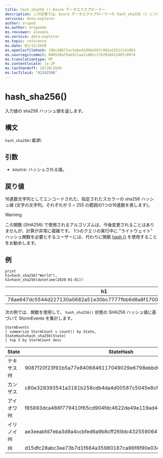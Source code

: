 ```yaml
---
title: hash_sha256 ()-Azure データエクスプローラー
description: この記事では、Azure データエクスプローラーの hash_sha256 () について説明します。
services: data-explorer
author: orspod
ms.author: orspodek
ms.reviewer: alexans
ms.service: data-explorer
ms.topic: reference
ms.date: 02/13/2020
ms.openlocfilehash: 3d6cd8b71ac5abed2d56e567c992a15512141063
ms.sourcegitcommit: 608539af6ab511aa11d82c17b782641340fc8974
ms.translationtype: MT
ms.contentlocale: ja-JP
ms.lasthandoff: 10/20/2020
ms.locfileid: "92242598"
---
```

# <a name="hash_sha256"></a>hash_sha256()

入力値の sha256 ハッシュ値を返します。

## <a name="syntax"></a>構文

`hash_sha256(`*電源*`)`

## <a name="arguments"></a>引数

* *source*: ハッシュされる値。

## <a name="returns"></a>戻り値

16進数文字列としてエンコードされた、指定されたスカラーの sha256 ハッシュ値 (文字の文字列。それぞれが 0 ~ 255 の範囲の1つの16進数を表します)。

> [!WARNING]
> この関数 (SHA256) で使用されるアルゴリズムは、今後変更されることはありませんが、計算が非常に複雑です。 1つのクエリの実行中に "ライトウェイト" ハッシュ関数を必要とするユーザーには、代わりに関数 [hash ()](./hashfunction.md) を使用することをお勧めします。

## <a name="examples"></a>例

<!-- csl: https://help.kusto.windows.net/Samples -->
```kusto
print 
h1=hash_sha256("World"),
h2=hash_sha256(datetime(2020-01-01))
```

|h1|h2|
|---|---|
|78ae647dc5544d227130a0682a51e30bc7777fbb6d8a8f17007463a3ecd1d524|ba666752dc1a20eb750b0eb64e780cc4c968bc9fb8813461c1d7e750f302d71d|

次の例では、関数を使用して、 `hash_sha256()` 状態の SHA256 ハッシュ値に基づいて StormEvents を集計します。 

<!-- csl: https://help.kusto.windows.net/Samples -->
```kusto
StormEvents 
| summarize StormCount = count() by State, StateHash=hash_sha256(State)
| top 5 by StormCount desc
```

|State|StateHash|StormCount|
|---|---|---|
|テキサス州|9087f20f23f91b5a77e8406846117049029e6798ebbd0d38aea68da73a00ca37|4701|
|カンザス|c80e328393541a3181b258cdb4da4d00587c5045e8cf3bb6c8fdb7016b69cc2e|3166|
|アイオワ州|f85893dca466f779410f65cd904fdc4622de49e119ad4e7c7e4a291ceed1820b|2337|
|イリノイ州|ae3eeabfd7eba3d9a4ccbfed6a9b8cff269dc43255906476282e0184cf81b7fd|2022|
|州|d15dfc28abc3ee73b7d1f664a35980167ca96f6f90e034db2a6525c0b8ba61b1|2016|
